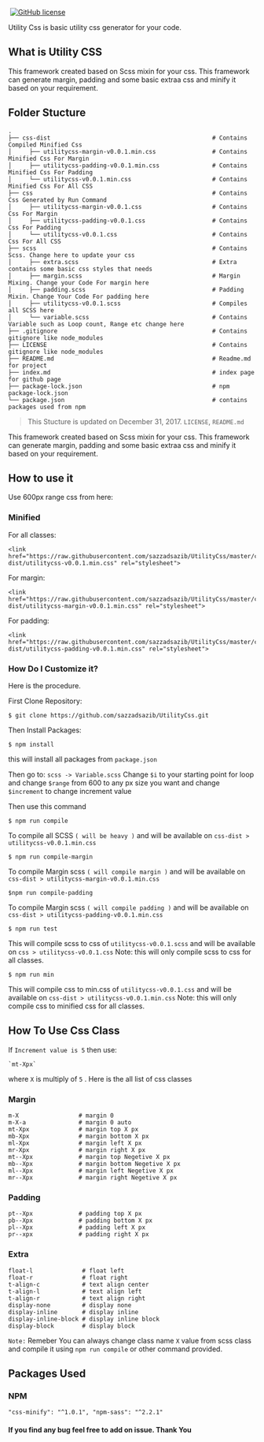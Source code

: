 ­ [![GitHub license](https://img.shields.io/badge/license-MIT-blue.svg)](https://github.com/sazzadsazib/UtilityCss/blob/master/LICENSE)

Utility Css is basic utility css generator for your code.



## What is Utility CSS

This framework created based on Scss mixin for your css. This framework can generate margin, padding and some basic extraa css and minify it based on your requirement.


## Folder Stucture

    .
    ├── css-dist                                              # Contains Compiled Minified Css
    │     ├── utilitycss-margin-v0.0.1.min.css                # Contains Minified Css For Margin
    │     ├── utilitycss-padding-v0.0.1.min.css               # Contains Minified Css For Padding
    │     └── utilitycss-v0.0.1.min.css                       # Contains Minified Css For All CSS
    ├── css                                                   # Contains Css Generated by Run Command
    │     ├── utilitycss-margin-v0.0.1.css                    # Contains Css For Margin
    │     ├── utilitycss-padding-v0.0.1.css                   # Contains Css For Padding
    │     └── utilitycss-v0.0.1.css                           # Contains Css For All CSS
    ├── scss                                                  # Contains Scss. Change here to update your css
    │     ├── extra.scss                                      # Extra contains some basic css styles that needs
    │     ├── margin.scss                                     # Margin Mixing. Change your Code For margin here
    │     ├── padding.scss                                    # Padding Mixin. Change Your Code For padding here
    │     ├── utilitycss-v0.0.1.scss                          # Compiles all SCSS here
    │     └── variable.scss                                   # Contains Variable such as Loop count, Range etc change here
    ├── .gitignore                                            # Contains gitignore like node_modules
    ├── LICENSE                                               # Contains gitignore like node_modules
    ├── README.md                                             # Readme.md for project
    ├── index.md                                              # index page for github page
    ├── package-lock.json                                     # npm package-lock.json
    └── package.json                                          # contains packages used from npm
    

> This Stucture is updated on December 31, 2017.
> `LICENSE`, `README.md`




This framework created based on Scss mixin for your css. This framework can generate margin, padding and some basic extraa css and minify it based on your requirement.




## How to use it

Use 600px range css from here:

### Minified

For all classes:

```
<link href="https://raw.githubusercontent.com/sazzadsazib/UtilityCss/master/css-dist/utilitycss-v0.0.1.min.css" rel="stylesheet">
```

For margin:

```
<link href="https://raw.githubusercontent.com/sazzadsazib/UtilityCss/master/css-dist/utilitycss-margin-v0.0.1.min.css" rel="stylesheet">
```

For padding:

```
<link href="https://raw.githubusercontent.com/sazzadsazib/UtilityCss/master/css-dist/utilitycss-padding-v0.0.1.min.css" rel="stylesheet">
```



### How Do I Customize it?

Here is the procedure.

First Clone Repository:

    $ git clone https://github.com/sazzadsazib/UtilityCss.git

Then Install Packages:

    $ npm install

this will install all packages from ``package.json``


Then go to:
`` scss -> Variable.scss
``
Change ``$i`` to your starting point for loop  and change ``$range`` from 600 to any px size you want and change ``$increment`` to change increment value

Then use this command

    $ npm run compile

To compile all SCSS `( will be heavy )` and will be available on ``css-dist > utilitycss-v0.0.1.min.css`` 

    $ npm run compile-margin

To compile Margin scss `( will compile margin )` and will be available on ``css-dist > utilitycss-margin-v0.0.1.min.css`` 


    $npm run compile-padding
      
To compile Margin scss `( will compile padding )` and will be available on ``css-dist > utilitycss-padding-v0.0.1.min.css`` 


    $ npm run test

This will compile scss to css of `utilitycss-v0.0.1.scss` and will be available on ``css > utilitycss-v0.0.1.css`` 
Note: this will only compile scss to css for all classes.


    $ npm run min
This will compile css to min.css of `utilitycss-v0.0.1.css` and will be available on ``css-dist > utilitycss-v0.0.1.min.css`` 
Note: this will only compile css to minified css for all classes.


## How To Use Css Class

If `Increment value is 5` then use:

    `mt-Xpx` 
    
where `X` is multiply of `5` . Here is the all list of css classes

### Margin
```
m-X                 # margin 0
m-X-a               # margin 0 auto
mt-Xpx              # margin top X px 
mb-Xpx              # margin bottom X px
ml-Xpx              # margin left X px
mr-Xpx              # margin right X px
mt--Xpx             # margin top Negetive X px
mb--Xpx             # margin bottom Negetive X px
ml--Xpx             # margin left Negetive X px
mr--Xpx             # margin right Negetive X px
```

### Padding
```
pt--Xpx             # padding top X px
pb--Xpx             # padding bottom X px
pl--Xpx             # padding left X px
pr--xpx             # padding right X px
```

### Extra

```
float-l              # float left
float-r              # float right
t-align-c            # text align center
t-align-l            # text align left
t-align-r            # text align right
display-none         # display none
display-inline       # display inline
display-inline-block # display inline block    
display-block        # display block
```
``Note:`` Remeber You can always change class name ``X`` value from scss class and compile it using ``npm run compile`` or other command provided.


## Packages Used

### NPM
    
   `` "css-minify": "^1.0.1",
      "npm-sass": "^2.2.1"
      ``


#### If you find any bug feel free to add on issue. Thank You 


